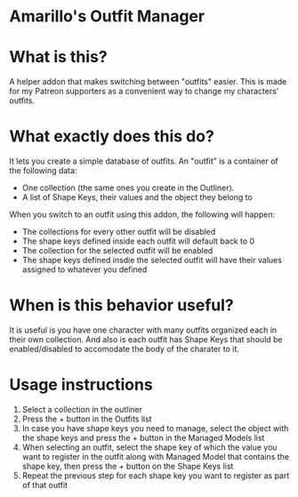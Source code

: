 # Amarillo's Outfit Manager

What is this?
=============
A helper addon that makes switching between "outfits" easier. This is made for my Patreon supporters as a convenient way to change my characters' outfits.

What exactly does this do?
==========================
It lets you create a simple database of outfits. An "outfit" is a container of the following data:
* One collection (the same ones you create in the Outliner).
* A list of Shape Keys, their values and the object they belong to

When you switch to an outfit using this addon, the following will happen:
* The collections for every other outfit will be disabled
* The shape keys defined inside each outfit will default back to 0
* The collection for the selected outfit will be enabled
* The shape keys defined insdie the selected outfit will have their values assigned to whatever you defined

When is this behavior useful?
=============================
It is useful is you have one character with many outfits organized each in their own collection. And also is each outfit has Shape Keys that should be enabled/disabled to accomodate the body of the charater to it.

Usage instructions
==================
1) Select a collection in the outliner
2) Press the + button in the Outfits list
3) In case you have shape keys you need to manage, select the object with the shape keys and press the + button in the Managed Models list
4) When selecting an outfit, select the shape key of which the value you want to register in the outfit along with Managed Model that contains the shape key, then press the + button on the Shape Keys list
5) Repeat the previous step for each shape key you want to register as part of that outfit
